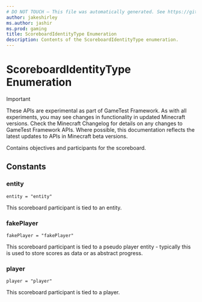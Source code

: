 ```yaml
---
# DO NOT TOUCH — This file was automatically generated. See https://github.com/Mojang/MinecraftApiDocsGenerator to modify descriptions, examples, etc.
author: jakeshirley
ms.author: jashir
ms.prod: gaming
title: ScoreboardIdentityType Enumeration
description: Contents of the ScoreboardIdentityType enumeration.
---
```

# ScoreboardIdentityType Enumeration
>[!IMPORTANT]
>These APIs are experimental as part of GameTest Framework. As with all experiments, you may see changes in functionality in updated Minecraft versions. Check the Minecraft Changelog for details on any changes to GameTest Framework APIs. Where possible, this documentation reflects the latest updates to APIs in Minecraft beta versions.

Contains objectives and participants for the scoreboard.

## Constants
### **entity**
`entity = "entity"`

This scoreboard participant is tied to an entity.
### **fakePlayer**
`fakePlayer = "fakePlayer"`

This scoreboard participant is tied to a pseudo player entity - typically this is used to store scores as data or as abstract progress.
### **player**
`player = "player"`

This scoreboard participant is tied to a player.
